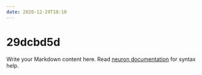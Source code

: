 ```yaml
---
date: 2020-12-29T18:10
---
```


# 29dcbd5d

Write your Markdown content here. Read [neuron documentation](https://neuron.zettel.page/2011404.html) for syntax help.

